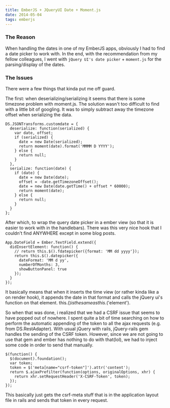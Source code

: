 ```yaml
---
title: EmberJS + JQueryUI Date + Moment.js
date: 2014-05-04
tags: emberjs
---
```


### The Reason
When handling the dates in one of my EmberJS apps, obviously I had to find a date picker to work with. In the end, with the recommendation from my fellow colleagues, I went with `jQuery UI's date picker` + `moment.js` for the parsing/display of the dates.

### The Issues
There were a few things that kinda put me off guard. 

The first: when deserializing/serializing it seems that there is some timezone problem with moment.js. The solution wasn't too difficult to find with a little bit of googling. It was to simply subtract away the timezone offset when serializing the data. 

```
DS.JSONTransforms.customdate = {
  deserialize: function(serialized) {
    var date, offset;
    if (serialized) {
      date = new Date(serialized);
      return moment(date).format('MMMM D YYYY');
    } else {
      return null;
    }
  },
  serialize: function(date) {
    if (date) {
      date = new Date(date);
      offset = -date.getTimezoneOffset();
      date = new Date(date.getTime() + offset * 60000);
      return moment(date);
    } else {
      return null;
    }
  }
};
```

After which, to wrap the query date picker in a ember view (so that it is easier to work with in the handlebars). There was this very nice hook that I couldn't find ANYWHERE except in some blog posts. 

```
App.DateField = Ember.TextField.extend({
  didInsertElement: function() {
    // return this.$().fdatepicker({format: 'MM dd yyyy'});
    return this.$().datepicker({
      dateFormat: 'MM d yy',
      numberOfMonths: 3,
      showButtonPanel: true
    });
  }
});
```

It basically means that when it inserts the time view (or rather kinda like a on render hook), it appends the date in that format and calls the jQuery ui's function on that element. this.$() is the same as this.$('element').


So when that was done, i realized that we had a CSRF issue that seems to have popped out of nowhere. I spent quite a bit of time searching on how to perform the automatic appending of the token to all the ajax requests (e.g. from DS.RestAdapter). With usual jQuery with rails, jQuery-rails gem handles the sending of the CSRF token. However, since we are not going to use that gem and ember has nothing to do with that(lol), we had to inject some code in order to send that manually.

```
$(function() {
  $(document).foundation();
  var token;
  token = $('meta[name="csrf-token"]').attr('content');
  return $.ajaxPrefilter(function(options, originalOptions, xhr) {
    return xhr.setRequestHeader('X-CSRF-Token', token);
  });
});
```

This basically just gets the csrf-meta stuff that is in the application layout file in rails and sends that token in every request.
